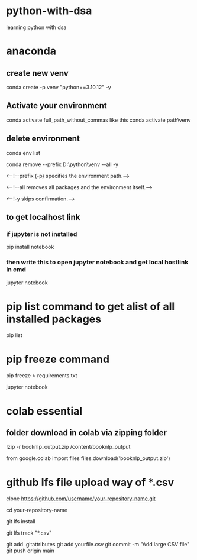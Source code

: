 # python-with-dsa
learning python with dsa


# anaconda
## create new venv
conda create -p venv "python==3.10.12" -y

## Activate your environment
conda activate full_path_without_commas
like this
conda activate path\venv

## delete environment
conda env list

conda remove --prefix D:\python\venv --all -y

<--!--prefix (-p) specifies the environment path.-->

<--!--all removes all packages and the environment itself.-->

<--!-y skips confirmation.-->



## to get localhost link

### if jupyter is not installed
pip install notebook

### then write this to open jupyter notebook and get local hostlink in cmd
jupyter notebook

# pip list command to get alist of all installed packages
pip list

# pip freeze command
pip freeze > requirements.txt

jupyter notebook
# colab essential

## folder download in colab via zipping folder
!zip -r booknlp_output.zip /content/booknlp_output

from google.colab import files
files.download('booknlp_output.zip')


# github lfs file upload way of *.csv

<!-- https link of your repository -->

clone https://github.com/username/your-repository-name.git

<!-- install git on your pc -->

<!--Navigate to repository folder-->
cd your-repository-name

<!--Install Git LFS-->
git lfs install

<!--Track CSV files-->

git lfs track "*.csv"

<!--Copy your CSV file into the repository folder-->
<!--Then in terminal:-->

git add .gitattributes
git add yourfile.csv
git commit -m "Add large CSV file"
git push origin main
